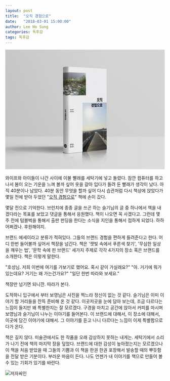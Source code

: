 ```yaml
---
layout: post
title:  "오직 경험으로"
date:   "2018-03-01 15:00:00"
author: Lee Ho Sung
categories: 독후감
tags: 독후감 
---
```


![오직경험으로](/assets/오직경험으로-1.jpg)

와이프와 아이들이 나간 사이에 이불 빨래를 세탁기에 넣고 돌렸다. 잠깐 컴퓨터를 하고 나서 봄이 오는 기운을 느껴 볼까 싶어 옷을 갈아 입다가 돌려 둔 빨래가 생각이 났다. 아직 40분이나 남았다. 40분 동안 무엇을 할까 싶어 다시 습관처럼 다시 책상에 앉았다가 몇일 전에 받아 두었던 "[오직 경험으로](https://tumblbug.com/junghakdong_leave)" 책에 손이 갔다.

몇달 전으로 기억한다. 브런치에 종종 글을 쓰곤 하는 슬기님의 글 중 하나에서 책을 내겠다라는 목표를 보았고 댓글을 통해서 응원했다. 책이 나오면 꼭 사겠다고. 그런데 몇 주 전에 텀블벅을 통해서 출판 펀딩을 한다는 소식을 지인을 통해서 접하게 되었다. 하하 어쩌겠나. 후원해야지. 

브랜드 에세이라고 분류가 적혀있다. 그들의 브랜드 경험을 편하게 들려준다고 한다. 어디 한번 들어볼까 싶어서 책장을 넘긴다.
책은 '잿빛 속에서 푸른색 찾기', '무심한 일상을 꺠우는 법', '문학 속에 핀 브랜드' 세가지 주제로 각각 4가지의 장소 혹은 브랜드를 소개한다. 책은 이렇게 말한다. 

"호성님. 저희 이번에 여기를 가보기로 했어요. 혹시 같이 가실래요?" 
"아. 거기에 뭐가 있는데요? 거기는 왜 가는건가요?"
"일단 한번 따라와 보세요."

책장만 넘기면 되니깐. 따라가 본다.

도착하니 입구에서 부터 보영님은 사진을 찍느라 정신이 없는 것 같다. 슬기님은 이미 이야기 할 거리들을 잔뜩 준비해 온 것 같다. 이곳저곳을 눈에 담아 보는데, 조금 다르다는 느낌이 들지만 왜 특별한지는 잘 모르겠다. 구경을 마치고 공간에 앉아서 커피를 마시며 보영님과 슬기님이 나누는 이야기를 들어본다. 이 브랜드에 대해서, 이 장소에 대해서, 이곳에 담긴 이야기에 대해서. 그 이야기를 듣고 나니 다르다는 느낌이 이제 특별함으로 다가 온다.

책은 길지 않다. 미술관에서도 한 작품을 오래 감상하지 못하는 내게는. 세탁기에서 소리가 나기 전에 책의 마지막 장을 덮었다.
브랜드에 대한 감성이 높아졌는지는 모르겠으나 이 책을 처음 받았을 때 그들의 기쁨과 이 책을 한권 한권 포장해서 발송할 때의 뿌듯함을 전달 받은 기분이다. 부러운 마음이 든다. 나도 언젠가 내 이야기를 책으로 만들어 볼 수 있는 기회가 있기를 바란다.

![저자싸인](/assets/오직경험으로-2.png)
